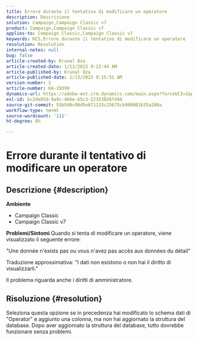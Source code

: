 ```yaml
---
title: Errore durante il tentativo di modificare un operatore
description: Descrizione
solution: Campaign,Campaign Classic v7
product: Campaign,Campaign Classic v7
applies-to: Campaign Classic,Campaign Classic v7
keywords: KCS,Errore durante il tentativo di modificare un operatore
resolution: Resolution
internal-notes: null
bug: false
article-created-by: Krunal Oza
article-created-date: 1/13/2023 9:13:44 AM
article-published-by: Krunal Oza
article-published-date: 1/13/2023 9:15:51 AM
version-number: 2
article-number: KA-19399
dynamics-url: https://adobe-ent.crm.dynamics.com/main.aspx?forceUCI=1&pagetype=entityrecord&etn=knowledgearticle&id=542a2e92-2293-ed11-aad1-6045bd006793
exl-id: bc2de85d-9a9c-4b6e-b5c3-22153826f494
source-git-commit: 55b5d0c08d5e671133c25675cb980001635a280a
workflow-type: tm+mt
source-wordcount: '111'
ht-degree: 8%

---
```


# Errore durante il tentativo di modificare un operatore

## Descrizione {#description}

<b>Ambiente</b>
- Campaign Classic
- Campaign Classic v7



<b>Problemi/Sintomi</b>
Quando si tenta di modificare un operatore, viene visualizzato il seguente errore:

&quot;Une donnée n&#39;exists pas ou vous n&#39;avez pas accès aux données du détail&quot;

Traduzione approssimativa: &quot;I dati non esistono o non hai il diritto di visualizzarli.&quot;

Il problema riguarda anche i diritti di amministratore.


## Risoluzione {#resolution}


Seleziona questa opzione se in precedenza hai modificato lo schema dati di &quot;Operator&quot; e aggiunto una colonna, ma non hai aggiornato la struttura del database. Dopo aver aggiornato la struttura del database, tutto dovrebbe funzionare senza problemi.
